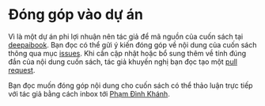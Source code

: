 # Đóng góp vào dự án

Vì là một dự án phi lợi nhuận nên tác giả để mã nguồn của cuốn sách tại [deepaibook](https://github.com/phamdinhkhanh/deepai-book). Bạn đọc có thể gửi ý kiến đóng góp về nội dung của cuốn sách thông qua mục [issues](https://github.com/phamdinhkhanh/deepai-book/issues). Khi cần cập nhật hoặc bổ sung thêm về tính đúng đắn của nội dung cuốn sách, tác giả khuyến nghị bạn đọc tạo một [pull request](https://github.com/phamdinhkhanh/deepai-book/pulls).

Bạn đọc muốn đóng góp nội dung cho cuốn sách có thể thảo luận trực tiếp với tác giả bằng cách inbox tới [Phạm Đình Khánh](https://www.facebook.com/langnhin.anhtrang).